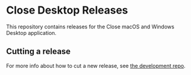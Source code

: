 # Close Desktop Releases

This repository contains releases for the Close macOS and Windows Desktop
application.

## Cutting a release

For more info about how to cut a new release, see [the development repo](https://github.com/closeio/close-desktop#cutting-a-release).
